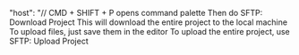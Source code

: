 "host": "// CMD + SHIFT + P opens command palette
Then do SFTP: Download Project
This will download the entire project to the local machine
To upload files, just save them in the editor
To upload the entire project, use SFTP: Upload Project